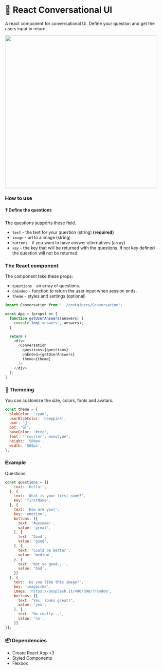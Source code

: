 # 🤖 React Conversational UI

A react component for conversational UI. Define your question and get the users input in return.

<img src="https://cloud.githubusercontent.com/assets/4348783/22630685/cfdfe330-ebfe-11e6-8d4c-ea39a82b3bb4.gif" width="500" />

### How to use

#### :question: Define the questions
The questions supports these field.
* `text` - the text for your question (string) __(required)__
* `image` - url to a image (string)
* `buttons` - if you want to have answer alternatives (array)
* `key` - the key that will be returned with the questions. If not key defined the question will not be returned.

### The React component
The component take these props:
* `questions` - an array of questions.
* `onEnded` - function to return the user input when session ends.
* `theme` - styles and settings (optional)

```js
import Conversation from '../containers/Conversation';

const App = (props) => {
  function getUserAnswers(answers) {
    console.log('answers', answers);
  }

  return (
    <div>
      <Conversation
        questions={questions}
        onEnded={getUserAnswers}
        theme={theme}
      />
    </div>
  );
}
```

### :nail_care: Themeing

You can customize the size, colors, fonts and avatars.

```js
const theme = {
  blobColor: 'cyan',
  userBlobColor: 'deeppink',
  user: '👀',
  bot: '😾',
  baseColor: '#ccc',
  font: "'courier', monotype",
  height: '500px',
  width: '500px',
};
```

### Example

Questions:
```js
const questions = [{
    text: 'Hello!',
  }, {
    text: 'What is your first name?',
    key: 'firstName',
  }, {
    text: 'How are you?',
    key: 'emotion',
    buttons: [{
      text: 'Awesome!',
      value: 'great',
    }, {
      text: 'Good',
      value: 'good',
    }, {
      text: 'Could be better',
      value: 'medium',
    }, {
      text: 'Not so good...',
      value: 'bad',
    }]
  }, {
    text: 'Do you like this image?',
    key: 'imageLike',
    image: 'https://unsplash.it/400/300/?random',
    buttons: [{
      text: 'Yes, looks great!',
      value: 'yes',
    }, {
      text: 'No really...',
      value: 'no',
    }]
}];
```

### :package: Dependencies

* Create React App <3
* Styled Components
* Flexbox
